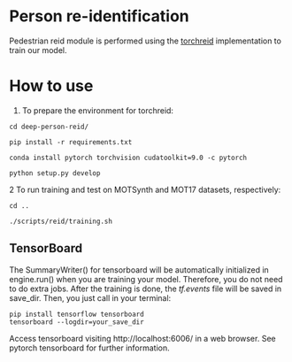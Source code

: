 # Person re-identification

Pedestrian reid module is performed using the [torchreid](https://github.com/KaiyangZhou/deep-person-reid/tree/master/torchreid) implementation to train our model.

# How to use

1. To prepare the environment for torchreid:

```
cd deep-person-reid/

pip install -r requirements.txt

conda install pytorch torchvision cudatoolkit=9.0 -c pytorch

python setup.py develop

```

2 To run training and test on MOTSynth and MOT17 datasets, respectively:

```
cd ..

./scripts/reid/training.sh
```

## TensorBoard

The SummaryWriter() for tensorboard will be automatically initialized in engine.run() when you are training your model. Therefore, you do not need to do extra jobs. After the training is done, the _tf.events_ file will be saved in save_dir. Then, you just call in your terminal:

```
pip install tensorflow tensorboard
tensorboard --logdir=your_save_dir
```

Access tensorboard visiting http://localhost:6006/ in a web browser.
See pytorch tensorboard for further information.
